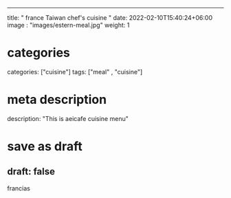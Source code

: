 
---
title: " france Taiwan chef's cuisine "
date: 2022-02-10T15:40:24+06:00
image : "images/estern-meal.jpg"
weight: 1

# categories
categories: ["cuisine"]
tags: ["meal" , "cuisine"]
# meta description
description: "This is aeicafe cuisine menu"
# save as draft
draft: false
---
francias
